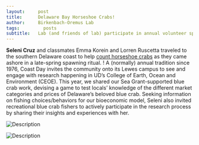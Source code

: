 ```yaml
---
layout:     post
title:      Delaware Bay Horseshoe Crabs!
author:     Birkenbach-Oremus Lab
tags: 		  posts
subtitle:  	Lab (and friends of lab) participate in annual volunteer spawning survey
---
```

<!-- Start Writing Below in Markdown -->
**Seleni Cruz** and classmates Emma Korein and Lorren Ruscetta traveled to the southern Delaware coast to help [count horseshoe crabs](horseshoecrab.org/act/count.html) as they came ashore in a late-spring spawning ritual. ! A (normally) annual tradition since 1976, Coast Day invites the community onto its Lewes campus to see and engage with research happening in UD’s College of Earth, Ocean and Environment (CEOE). This year, we shared our Sea Grant-supported blue crab work, devising a game to test locals’ knowledge of the different market categories and prices of Delaware’s beloved blue crab. Seeking information on fishing choices/behaviors for our bioeconomic model, Seleni also invited recreational blue crab fishers to actively participate in the research process by sharing their insights and experiences with her. 

![Description](http://birkenbach-oremus-lab.github.io/website/img/posts/2024-06-18-1.jpg)

![Description](http://birkenbach-oremus-lab.github.io/website/img/posts/2024-06-18-2.jpg)
